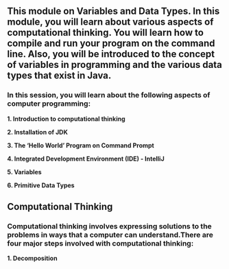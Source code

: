 ## This module on Variables and Data Types. In this module, you will learn about various aspects of computational thinking. You will learn how to compile and run your program on the command line. Also, you will be introduced to the concept of variables in programming and the various data types that exist in Java.

### In this session, you will learn about the following aspects of computer programming:

**1. Introduction to computational thinking**

**2. Installation of JDK**

**3. The ‘Hello World’ Program on Command Prompt**

**4. Integrated Development Environment (IDE) - IntelliJ**

**5. Variables**

**6. Primitive Data Types**


## Computational Thinking

### Computational thinking involves expressing solutions to the problems in ways that a computer can understand.There are four major steps involved with computational thinking:

**1. Decomposition**

